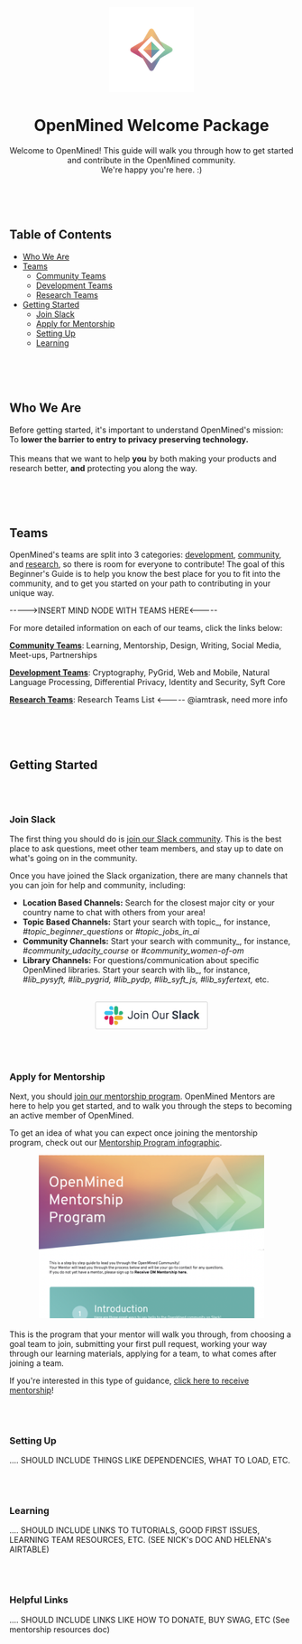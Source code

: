 
<div align="center">
  <img alt="OpenMined Logo" src="/images/logo.png">
  <h1><strong>OpenMined Welcome Package</strong></h1>
  <p>Welcome to OpenMined! This guide will walk you through how to get started and contribute in the OpenMined community.<br>We're happy you're here. :)</p>
</div>

<br><br><br>

## Table of Contents
- [Who We Are](#who-we-are)
- [Teams](#teams)
  - [Community Teams](https://github.com/4mber/OM-Welcome-Package/tree/master/Community%20Teams)
  - [Development Teams](https://github.com/4mber/OM-Welcome-Package/tree/master/Development%20Teams)
  - [Research Teams](https://github.com/4mber/OM-Welcome-Package/tree/master/Research%20Teams)
- [Getting Started](#getting-started)
  - [Join Slack](#join-slack)
  - [Apply for Mentorship](#apply-for-mentorship)
  - [Setting Up](#setting-up)
  - [Learning](#learning)

<br><br><br>

## Who We Are

Before getting started, it's important to understand OpenMined's mission:<br>
To **lower the barrier to entry to privacy preserving technology.**
<br><br>
This means that we want to help **you** by both making your products and research better, **and** protecting you along the way.

<br><br><br>

## Teams
OpenMined's teams are split into 3 categories: [development](https://github.com/4mber/OM-Welcome-Package/tree/master/Development%20Teams), [community](https://github.com/4mber/OM-Welcome-Package/tree/master/Community%20Teams), and [research](https://github.com/4mber/OM-Welcome-Package/tree/master/Research%20Teams), so there is room for everyone to contribute! The goal of this Beginner's Guide is to help you know the best place for you to fit into the community, and to get you started on your path to contributing in your unique way.

 ----->INSERT MIND NODE WITH TEAMS HERE<-----
 
For more detailed information on each of our teams, click the links below:<br>
 
[**Community Teams**](https://github.com/4mber/OM-Welcome-Package/tree/master/Community%20Teams): Learning, Mentorship, Design, Writing, Social Media, Meet-ups, Partnerships<br>

[**Development Teams**](https://github.com/4mber/OM-Welcome-Package/tree/master/Development%20Teams): Cryptography, PyGrid, Web and Mobile, Natural Language Processing, Differential Privacy, Identity and Security, Syft Core<br>

[**Research Teams**](https://github.com/4mber/OM-Welcome-Package/tree/master/Research%20Teams): Research Teams List <----- @iamtrask, need more info<br>

<br><br><br>

## Getting Started

<br><br>
### Join Slack
The first thing you should do is [join our Slack community](https://slack.openmined.org). This is the best place to ask questions, meet other team members, and stay up to date on what's going on in the community.<br>

Once you have joined the Slack organization, there are many channels that you can join for help and community, including:

- **Location Based Channels:**  Search for the closest major city or your country name to chat with others from your area!
- **Topic Based Channels:**  Start your search with topic_, for instance, *#topic_beginner_questions* or *#topic_jobs_in_ai*
- **Community Channels:**  Start your search with community_, for instance, *#community_udacity_course* or *#community_women-of-om*
- **Library Channels:**  For questions/communication about specific OpenMined libraries. Start your search with lib_, for instance, *#lib_pysyft, #lib_pygrid, #lib_pydp, #lib_syft_js, #lib_syfertext,* etc.
<br>


<div align="center">
  <a href="https://slack.openmined.org">
    <img alt="Join OM Slack" src="/images/join-slack.jpg" width="200">
  </a>
</div>


<br><br>
### Apply for Mentorship
Next, you should [join our mentorship program](https://forms.gle/6b3HXZtufMwa9cxaA). OpenMined Mentors are here to help you get started, and to walk you through the steps to becoming an active member of OpenMined.

To get an idea of what you can expect once joining the mentorship program, check out our [Mentorship Program infographic](https://drive.google.com/file/d/1a_jk6juN7pNyXpPJo2X9ZIMoQv6v1Psv/view?usp=sharing).
<br>

<div align="center">
  <a href="https://drive.google.com/file/d/1a_jk6juN7pNyXpPJo2X9ZIMoQv6v1Psv/view?usp=sharing">
    <img alt="OpenMined Logo" src="/images/mentorship-thumbnail.png" width="400">
  </a>
</div>

<br>
This is the program that your mentor will walk you through, from choosing a goal team to join, submitting your first pull request, working your way through our learning materials, applying for a team, to what comes after joining a team.

If you're interested in this type of guidance, [click here to receive mentorship](https://forms.gle/6b3HXZtufMwa9cxaA)!

<br><br>
### Setting Up
.... SHOULD INCLUDE THINGS LIKE DEPENDENCIES, WHAT TO LOAD, ETC.

<br><br>
### Learning
.... SHOULD INCLUDE LINKS TO TUTORIALS, GOOD FIRST ISSUES, LEARNING TEAM RESOURCES, ETC. (SEE NICK's DOC AND HELENA's AIRTABLE)

<br><br>
### Helpful Links
.... SHOULD INCLUDE LINKS LIKE HOW TO DONATE, BUY SWAG, ETC (See mentorship resources doc)
